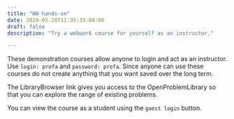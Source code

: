 ```yaml
---
title: "WW hands-on"
date: 2019-05-28T11:35:33-04:00
draft: false 
description: "Try a webwork course for yourself as an instructor."

---
```


These demonstration courses allow anyone to login and act as an instructor. Use `login: profa` and `password: profa`. Since anyone can use these courses do not create anything that you want
saved over the long term.  

The LibraryBrowser link gives you access to the OpenProblemLibrary so that you can explore the range of existing problems.

You can view the course as a student using the `guest login` button.
